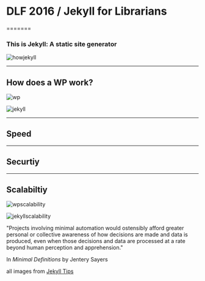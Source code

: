 # DLF 2016 / Jekyll for Librarians
=======

### This is Jekyll: A static site generator

[howjekyll]: http://d1qmdf3vop2l07.cloudfront.net/cantaloupe-spoonbill.cloudvent.net/compressed/3947bc933f2b9716c7d423c1327f8409.png

![howjekyll]

---


## How does a WP work? 

[wp]: http://d1qmdf3vop2l07.cloudfront.net/cantaloupe-spoonbill.cloudvent.net/compressed/3d7af8e48dd6e52178e83178483f8184.png

![wp]

[jekyll]: http://d1qmdf3vop2l07.cloudfront.net/cantaloupe-spoonbill.cloudvent.net/compressed/5ccb5dcae4bc636c52f8b350968ec7e5.png

![jekyll]

---
## Speed

---
## Securtiy

---
## Scalabiltiy 

[wpscalability]: http://d1qmdf3vop2l07.cloudfront.net/cantaloupe-spoonbill.cloudvent.net/compressed/19db013c8196ab4a319039a071416840.png
![wpscalability]

[jekyllscalability]: http://d1qmdf3vop2l07.cloudfront.net/cantaloupe-spoonbill.cloudvent.net/compressed/24ec735f0b8e19a0aeb459b343180f67.png
![jekyllscalability]

"Projects involving minimal automation would ostensibly afford greater personal or collective awareness of how decisions are made and data is produced, even when those decisions and data are processed at a rate beyond human perception and apprehension."

In *Minimal Definitions* by Jentery Sayers 

all images from [Jekyll Tips](http://jekyll.tips/)